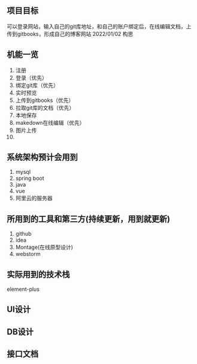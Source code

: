 ## 项目目标
可以登录网站，输入自己的git库地址，和自己的账户绑定后，在线编辑文档，上传到gitbooks，形成自己的博客网站 2022/01/02 构思

## 机能一览
1. 注册
2. 登录（优先）
3. 绑定git库（优先）
4. 实时预览
5. 上传到gitbooks（优先）
6. 拉取git库的文档（优先）
7. 本地保存
8. makedown在线编辑（优先）
9. 图片上传
10. 


## 系统架构预计会用到
1. mysql
2. spring boot
3. java
4. vue
5. 阿里云的服务器



## 所用到的工具和第三方(持续更新，用到就更新)
1. github
2. idea
3. Montage(在线原型设计)
4. webstorm


## 实际用到的技术栈
element-plus


## UI设计

## DB设计

## 接口文档
